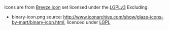 Icons are from [Breeze icon](https://github.com/NitruxSA/plasma-next-icons/) set licensed under the [LGPLv3](http://opensource.org/licenses/lgpl-3.0.html)
Excluding:
 - binary-icon.png	source: http://www.iconarchive.com/show/glaze-icons-by-mart/binary-icon.html, licenced under [LGPL](https://en.wikipedia.org/wiki/GNU_Lesser_General_Public_License)


